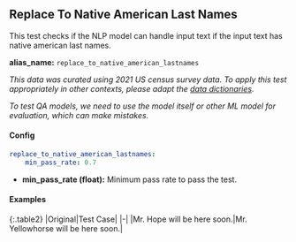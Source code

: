 
<div class="h3-box" markdown="1">

## Replace To Native American Last Names

This test checks if the NLP model can handle input text if the input text has native american last names.

**alias_name:** `replace_to_native_american_lastnames`

<i class="fa fa-info-circle"></i>
<em>This data was curated using 2021 US census survey data. To apply this test appropriately in other contexts, please adapt the [data dictionaries](https://github.com/JohnSnowLabs/langtest/blob/main/langtest/transform/utils.py).</em>

<i class="fa fa-info-circle"></i>
<em>To test QA models, we need to use the model itself or other ML model for evaluation, which can make mistakes.</em>

</div><div class="h3-box" markdown="1">

#### Config
```yaml
replace_to_native_american_lastnames:
    min_pass_rate: 0.7
```
- **min_pass_rate (float):** Minimum pass rate to pass the test.

</div><div class="h3-box" markdown="1">

#### Examples

{:.table2}
|Original|Test Case|
|-|
|Mr. Hope will be here soon.|Mr. Yellowhorse will be here soon.|

</div>
